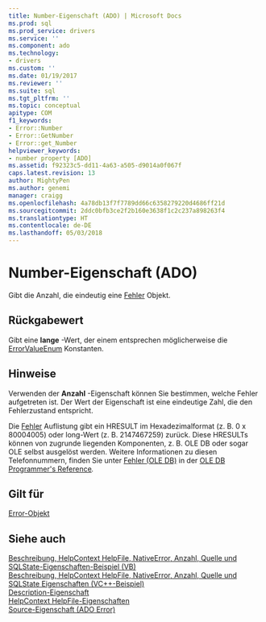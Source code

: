 ```yaml
---
title: Number-Eigenschaft (ADO) | Microsoft Docs
ms.prod: sql
ms.prod_service: drivers
ms.service: ''
ms.component: ado
ms.technology:
- drivers
ms.custom: ''
ms.date: 01/19/2017
ms.reviewer: ''
ms.suite: sql
ms.tgt_pltfrm: ''
ms.topic: conceptual
apitype: COM
f1_keywords:
- Error::Number
- Error::GetNumber
- Error::get_Number
helpviewer_keywords:
- number property [ADO]
ms.assetid: f92323c5-dd11-4a63-a505-d9014a0f067f
caps.latest.revision: 13
author: MightyPen
ms.author: genemi
manager: craigg
ms.openlocfilehash: 4a78db13f7f7789dd66c6358279220d4686ff21d
ms.sourcegitcommit: 2ddc0bfb3ce2f2b160e3638f1c2c237a898263f4
ms.translationtype: HT
ms.contentlocale: de-DE
ms.lasthandoff: 05/03/2018
---
```

# <a name="number-property-ado"></a>Number-Eigenschaft (ADO)
Gibt die Anzahl, die eindeutig eine [Fehler](../../../ado/reference/ado-api/error-object.md) Objekt.  
  
## <a name="return-value"></a>Rückgabewert  
 Gibt eine **lange** -Wert, der einem entsprechen möglicherweise die [ErrorValueEnum](../../../ado/reference/ado-api/errorvalueenum.md) Konstanten.  
  
## <a name="remarks"></a>Hinweise  
 Verwenden der **Anzahl** -Eigenschaft können Sie bestimmen, welche Fehler aufgetreten ist. Der Wert der Eigenschaft ist eine eindeutige Zahl, die den Fehlerzustand entspricht.  
  
 Die [Fehler](../../../ado/reference/ado-api/errors-collection-ado.md) Auflistung gibt ein HRESULT im Hexadezimalformat (z. B. 0 x 80004005) oder long-Wert (z. B. 2147467259) zurück. Diese HRESULTs können von zugrunde liegenden Komponenten, z. B. OLE DB oder sogar OLE selbst ausgelöst werden. Weitere Informationen zu diesen Telefonnummern, finden Sie unter [Fehler (OLE DB)](http://msdn.microsoft.com/en-us/ed74e62d-4948-4eeb-a7c9-fd7ad46af7fd) in der [OLE DB Programmer's Reference](http://msdn.microsoft.com/en-us/3c5e2dd5-35e5-4a93-ac3a-3818bb43bbf8)*.*  
  
## <a name="applies-to"></a>Gilt für  
 [Error-Objekt](../../../ado/reference/ado-api/error-object.md)  
  
## <a name="see-also"></a>Siehe auch  
 [Beschreibung, HelpContext HelpFile, NativeError, Anzahl, Quelle und SQLState-Eigenschaften-Beispiel (VB)](../../../ado/reference/ado-api/description-helpcontext-helpfile-nativeerror-number-source-example-vb.md)   
 [Beschreibung, HelpContext HelpFile, NativeError, Anzahl, Quelle und SQLState Eigenschaften (VC++-Beispiel)](../../../ado/reference/ado-api/description-helpcontext-helpfile-nativeerror-number-source-example-vc.md)   
 [Description-Eigenschaft](../../../ado/reference/ado-api/description-property.md)   
 [HelpContext HelpFile-Eigenschaften](../../../ado/reference/ado-api/helpcontext-helpfile-properties.md)   
 [Source-Eigenschaft (ADO Error)](../../../ado/reference/ado-api/source-property-ado-error.md)
